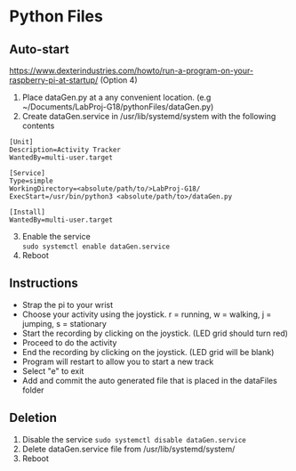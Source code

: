 # Python Files

## Auto-start
https://www.dexterindustries.com/howto/run-a-program-on-your-raspberry-pi-at-startup/ (Option 4)
1. Place dataGen.py at a any convenient location. (e.g ~/Documents/LabProj-G18/pythonFiles/dataGen.py)
2. Create dataGen.service in /usr/lib/systemd/system with the following contents  
```
[Unit]  
Description=Activity Tracker  
WantedBy=multi-user.target  
  
[Service]  
Type=simple  
WorkingDirectory=<absolute/path/to/>LabProj-G18/
ExecStart=/usr/bin/python3 <absolute/path/to>/dataGen.py  

[Install]
WantedBy=multi-user.target
```
3. Enable the service  
`sudo systemctl enable dataGen.service`
4. Reboot

## Instructions
- Strap the pi to your wrist
- Choose your activity using the joystick. r = running, w = walking, j = jumping, s = stationary
- Start the recording by clicking on the joystick. (LED grid should turn red)
- Proceed to do the activity
- End the recording by clicking on the joystick. (LED grid will be blank)
- Program will restart to allow you to start a new track
- Select "e" to exit
- Add and commit the auto generated file that is placed in the dataFiles folder

## Deletion
1. Disable the service
`sudo systemctl disable dataGen.service`
2. Delete dataGen.service file from /usr/lib/systemd/system/
3. Reboot
